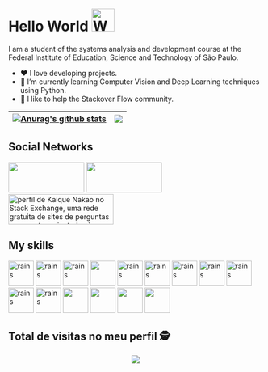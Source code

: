 <h1 align="left">
    Hello World
    <img src="https://raw.githubusercontent.com/nixin72/nixin72/master/wave.gif" 
         alt="Waving hand animated gif"
         height="45"
         width="45" />
</h1>

I am a student of the systems analysis and development course at the Federal Institute of Education, Science and Technology of São Paulo.
- ❤️   I love developing projects.
- 🌱 I’m currently learning Computer Vision and Deep Learning techniques using Python.
- 🤝 I like to help the Stackover Flow community.


| <a href="https://github.com/anuraghazra/github-readme-stats"><img align="center" src="https://github-readme-stats.vercel.app/api?username=kaiquenakao&show_icons=true&include_all_commits=true&theme=highcontrast&hide_border=true" alt="Anurag's github stats" /></a> | <a href="https://github.com/anuraghazra/github-readme-stats"><img align="center" src="https://github-readme-stats.vercel.app/api/top-langs/?username=kaiquenakao&layout=compact&theme=highcontrast&hide_border=true" /></a> |
| ------------- | ------------- |


## Social Networks

 [<img src="https://img.shields.io/badge/linkedin-%230077B5.svg?&style=for-the-badge&logo=linkedin&logoColor=white" width="150" height="60" />](https://www.linkedin.com/in/kaique-nakao-5b25151ba/) [<img src = "https://img.shields.io/badge/instagram-%23E4405F.svg?&style=for-the-badge&logo=instagram&logoColor=white" width="150" height="60">](https://www.instagram.com/nakaokaique/) <a href="https://stackexchange.com/users/22404940"><img src="https://stackexchange.com/users/flair/22404940.png" width="208" height="60" alt="perfil de Kaique Nakao no Stack Exchange, uma rede gratuita de sites de perguntas e respostas orientadas &#224; comunidade" title="perfil de Kaique Nakao no Stack Exchange, uma rede gratuita de sites de perguntas e respostas orientadas &#224; comunidade"></a>
## My skills

<p float="left">
<img src="https://cdn.jsdelivr.net/gh/devicons/devicon/icons/python/python-original.svg" alt="rains" style="max-width:100%;" width=50x height=50px />
<img src="https://cdn.jsdelivr.net/gh/devicons/devicon/icons/django/django-original.svg" alt="rains" style="max-width:100%;" width=50x height=50px />
<img src="https://cdn.jsdelivr.net/gh/devicons/devicon/icons/numpy/numpy-original.svg" alt="rains" style="max-width:100%;" width=50x height=50px />
<img src="https://cdn.jsdelivr.net/gh/devicons/devicon/icons/pandas/pandas-original-wordmark.svg" width=50x height=50px />
<img src="https://cdn.jsdelivr.net/gh/devicons/devicon/icons/mysql/mysql-original.svg" alt="rains" style="max-width:100%;" width=50x height=50px />
<img src="https://cdn.jsdelivr.net/gh/devicons/devicon/icons/javascript/javascript-original.svg" alt="rains" style="max-width:100%;" width=50x height=50px />
<img src="https://cdn.jsdelivr.net/gh/devicons/devicon/icons/html5/html5-original.svg" alt="rains" style="max-width:100%;" width=50x height=50px />
<img src="https://cdn.jsdelivr.net/gh/devicons/devicon/icons/css3/css3-original.svg" alt="rains" style="max-width:100%;" width=50x height=50px />
<img src="https://cdn.jsdelivr.net/gh/devicons/devicon/icons/bootstrap/bootstrap-original.svg" alt="rains" style="max-width:100%;" width=50x height=50px />
<img src="https://cdn.jsdelivr.net/gh/devicons/devicon/icons/trello/trello-plain-wordmark.svg" alt="rains" style="max-width:100%;" width=50x height=50px />
<img src="https://cdn.jsdelivr.net/gh/devicons/devicon/icons/php/php-original.svg" alt="rains" style="max-width:100%;" width=50x height=50px />
<img src="https://cdn.jsdelivr.net/gh/devicons/devicon/icons/jupyter/jupyter-original-wordmark.svg" width=50x height=50px />
<img src="https://cdn.jsdelivr.net/gh/devicons/devicon/icons/pycharm/pycharm-original.svg" width=50x height=50px />
<img src="https://cdn.jsdelivr.net/gh/devicons/devicon/icons/markdown/markdown-original.svg" width=50x height=50px/>
<img src="https://cdn.jsdelivr.net/gh/devicons/devicon/icons/google/google-original.svg" width=50x height=50px/>
</p>

 ## Total de visitas no meu perfil :detective: <br>
 <p align="center"> 
   <img alingn="center" src="https://profile-counter.glitch.me/kaiquenakao/count.svg" />
 </p>




